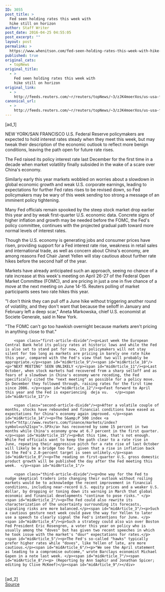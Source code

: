 ```yaml
---
ID: 3055
post_title: >
  Fed seen holding rates this week with
  hike still on horizon
author: Staff Writer
post_date: 2016-04-25 04:55:05
post_excerpt: ""
layout: post
permalink: >
  https://www.whenitson.com/fed-seen-holding-rates-this-week-with-hike-still-on-horizon/
published: true
original_cats:
  - topNews
original_title:
  - >
    Fed seen holding rates this week with
    hike still on horizon
original_link:
  - >
    http://feeds.reuters.com/~r/reuters/topNews/~3/zJK4moerXos/us-usa-fed-policy-idUSKCN0XL0F5
canonical_url:
  - >
    http://feeds.reuters.com/~r/reuters/topNews/~3/zJK4moerXos/us-usa-fed-policy-idUSKCN0XL0F5
---
```

 [ad_1]
<br><div id="articleText">
<span id="midArticle_start"/>

<span id="midArticle_0"/><span class="focusParagraph" readability="6"><p><span class="articleLocation">NEW YORK/SAN FRANCISCO</span> U.S. Federal Reserve policymakers are expected to hold interest rates steady when they meet this week, but may tweak their description of the economic outlook to reflect more benign conditions, leaving the path open for future rate rises. </p></span><span id="midArticle_1"/><p>The Fed raised its policy interest rate last December for the first time in a decade when market volatility finally subsided in the wake of a scare over China's economy.</p><span id="midArticle_2"/><p>Similarly early this year markets wobbled on worries about a slowdown in global economic growth and weak U.S. corporate earnings, leading to expectations for further Fed rates rises to be revised down, so Fed policymakers may be wary of this week sending too strong a message of an imminent policy tightening. </p><span id="midArticle_3"/><p>Many Fed officials remain spooked by the steep stock market drop earlier this year and by weak first-quarter U.S. economic data. Concrete signs of higher inflation and growth may be needed before the FOMC, the Fed's policy committee, continues with the projected gradual path toward more normal levels of interest rates.</p><span id="midArticle_4"/><p>Though the U.S. economy is generating jobs and consumer prices have risen, providing support for a Fed interest rate rise, weakness in retail sales and international trade, as well as concern about China's economy, are among reasons Fed Chair Janet Yellen will stay cautious about further rate hikes before the second half of the year. </p><span id="midArticle_5"/><p>Markets have already anticipated such an approach, seeing no chance of a rate increase at this week's meeting on April 26-27  of the Federal Open Market Committee (FOMC), and are pricing in just a one in five chance of a move at the next meeting on June 14-15. Reuters polling of market participants sees two rate hikes this year.</p><span id="midArticle_6"/><p>"I don't think they can pull off a June hike without triggering another round of volatility, and they don't want that because the selloff in January and February left a deep scar," Aneta Markowska, chief U.S. economist at Societe Generale, said in New York. </p><span id="midArticle_7"/><p>"The FOMC can't go too hawkish overnight because markets aren't pricing in anything close to that."</p><span id="midArticle_8"/>
        
        <span class="first-article-divide"/><p>Last week the European Central Bank held its policy rates at historic lows and while the Fed is also set to stand pat for now, its policymakers will not stay silent for too long as markets are pricing in barely one rate hike this year, compared with the Fed's view that two will probably be appropriate.</p><span id="midArticle_9"/><span id="midArticle_10"/><p>"NEXT MEETING" SEEN UNLIKELY </p><span id="midArticle_11"/><p>Last October, when stock markets had recovered from a sharp selloff and as fears of a slowdown in China's economy were receding, the Fed specifically cited the "next meeting" as possible for a policy move. In December they followed through, raising rates for the first time since 2006. </p><span id="midArticle_12"/><p>Fast forward to April this year and the Fed is experiencing  deja vu.   </p><span id="midArticle_13"/>
        
        <span class="second-article-divide"/><p>After a volatile couple of months, stocks have rebounded and financial conditions have eased as expectations for China's economy again improved. </p><span id="midArticle_14"/><p>The S&amp;P 500 index <a href="http://www.reuters.com/finance/markets/index?symbol=us%21spx">.SPX</a> has recovered by some 15 percent in two months while China's economy grew at 6.7 percent in the first quarter. </p><span id="midArticle_15"/><p>But this time, that's not enough. While Fed officials want to keep the path clear to a rate rise in June, repeating their aggressive pitch for a rate rise of last October will likely be a bridge too far, given that a rise in inflation back to the Fed's 2.0-percent target is seen unlikely.</p><span id="midArticle_0"/><p>The reading on first-quarter U.S. gross domestic product growth will be published the day after the Fed meeting this week.  </p><span id="midArticle_1"/>
        
        <span class="third-article-divide"/><p>One way for the Fed to nudge skeptical traders into changing their outlook without roiling markets would be to acknowledge the recent improvement in financial conditions, including near-record U.S. equity prices and a weaker U.S. dollar, by dropping or toning down its warning in March that global economic and financial developments "continue to pose risks." </p><span id="midArticle_2"/><p>The Fed could also rewrite its characterization of the uncertainty surrounding its forecasts, signaling risks are more balanced.</p><span id="midArticle_3"/><p>Such a cautious gesture next week could pave the way for Yellen to later use a speech to clearly signal the Fed's intentions for June. </p><span id="midArticle_4"/><p>Such a strategy could also win over Boston Fed President Eric Rosengren, a voter this year on policy who is usually among the "doves" but has given two recent speeches in which he took issue with the market's "dour" expectations for rates.</p><span id="midArticle_5"/><p>The Fed's so-called "hawks" typically prefer higher rates while "doves", like Yellen of late, are more cautious.</p><span id="midArticle_6"/><p>"We see the April statement as leading to a compromise outcome," wrote Barclays economist Michael Gapen in a note last week. </p><span id="midArticle_7"/><span id="midArticle_8"/><p> (Reporting by Ann Saphir and Jonathan Spicer; editing by Clive McKeef)</p><span id="midArticle_9"/></div>
<br>[ad_2]
<br><a href="http://feeds.reuters.com/~r/reuters/topNews/~3/zJK4moerXos/us-usa-fed-policy-idUSKCN0XL0F5">Source </a>
